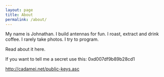 ```yaml
---
layout: page
title: About
permalink: /about/
---
```


My name is Johnathan. I build antennas for fun. I roast, extract and drink coffee. I rarely take photos. I try to program.

Read about it here.

If you want to tell me a secret use this: 0xd007df9b89b28cd1

http://cadamei.net/public-keys.asc



